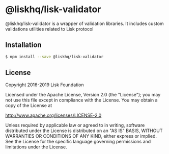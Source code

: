 # @liskhq/lisk-validator

@liskhq/lisk-validator is a wrapper of validation libraries. It includes custom validations utilities related to Lisk protocol

## Installation

```sh
$ npm install --save @liskhq/lisk-validator
```

## License

Copyright 2016-2019 Lisk Foundation

Licensed under the Apache License, Version 2.0 (the "License");
you may not use this file except in compliance with the License.
You may obtain a copy of the License at

http://www.apache.org/licenses/LICENSE-2.0

Unless required by applicable law or agreed to in writing, software
distributed under the License is distributed on an "AS IS" BASIS,
WITHOUT WARRANTIES OR CONDITIONS OF ANY KIND, either express or implied.
See the License for the specific language governing permissions and
limitations under the License.

[lisk core github]: https://github.com/LiskHQ/lisk
[lisk documentation site]: https://lisk.io/documentation/lisk-elements
